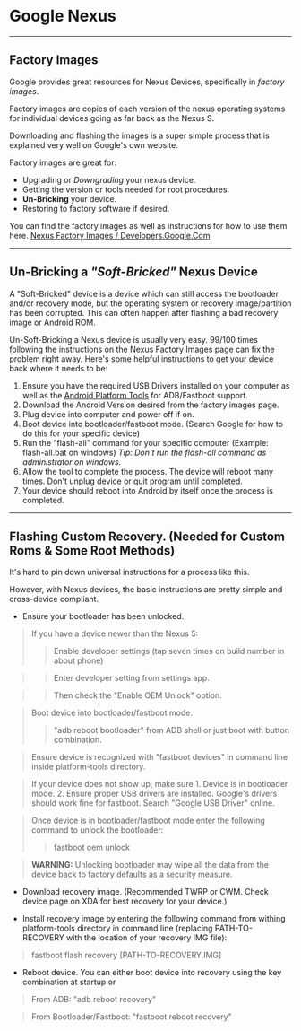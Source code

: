 ﻿﻿# Google Nexus---## Factory ImagesGoogle provides great resources for Nexus Devices, specifically in _factory images_.Factory images are copies of each version of the nexus operating systems for individual devices going as far back as the Nexus S.Downloading and flashing the images is a super simple process that is explained very well on Google's own website.Factory images are great for:- Upgrading or _Downgrading_ your nexus device.- Getting the version or tools needed for root procedures.- **Un-Bricking** your device.- Restoring to factory software if desired.You can find the factory images as well as instructions for how to use them here. [Nexus Factory Images / Developers.Google.Com](https://developers.google.com/android/images)---## Un-Bricking a _"Soft-Bricked"_ Nexus DeviceA "Soft-Bricked" device is a device which can still access the bootloader and/or recovery mode, but the operating system or recovery image/partition has been corrupted. This can often happen after flashing a bad recovery image or Android ROM.Un-Soft-Bricking a Nexus device is usually very easy. 99/100 times following the instructions on the Nexus Factory Images page can fix the problem right away. Here's some helpful instructions to get your device back where it needs to be:1. Ensure you have the required USB Drivers installed on your computer as well as the [Android Platform Tools](https://developer.android.com/studio/releases/platform-tools.html) for ADB/Fastboot support.2. Download the Android Version desired from the factory images page. 3. Plug device into computer and power off if on.4. Boot device into bootloader/fastboot mode. (Search Google for how to do this for your specific device)5. Run the "flash-all" command for your specific computer (Example: flash-all.bat on windows) _Tip: Don't run the flash-all command as administrator on windows._6. Allow the tool to complete the process. The device will reboot many times. Don't unplug device or quit program until completed.7. Your device should reboot into Android by itself once the process is completed.---## Flashing Custom Recovery. (Needed for Custom Roms & Some Root Methods)It's hard to pin down universal instructions for a process like this.However, with Nexus devices, the basic instructions are pretty simple and cross-device compliant.- Ensure your bootloader has been unlocked.> If you have a device newer than the Nexus 5:>> Enable developer settings (tap seven times on build number in about phone)>> Enter developer setting from settings app.>> Then check the "Enable OEM Unlock" option.> Boot device into bootloader/fastboot mode.>>"adb reboot bootloader" from ADB shell or just boot with button combination.> Ensure device is recognized with "fastboot devices" in command line inside platform-tools directory. >If your device does not show up, make sure 1. Device is in bootloader mode. 2. Ensure proper USB drivers are installed. Google's drivers should work fine for fastboot. Search "Google USB Driver" online.> Once device is in bootloader/fastboot mode enter the following command to unlock the bootloader:>>fastboot oem unlock> **WARNING:** Unlocking bootloader may wipe all the data from the device back to factory defaults as a security measure.- Download recovery image. (Recommended TWRP or CWM. Check device page on XDA for best recovery for your device.)- Install recovery image by entering the following command from withing platform-tools directory in command line (replacing PATH-TO-RECOVERY with the location of your recovery IMG file):> fastboot flash recovery [PATH-TO-RECOVERY.IMG]- Reboot device. You can either boot device into recovery using the key combination at startup or>From ADB: "adb reboot recovery">From Bootloader/Fastboot: "fastboot reboot recovery"